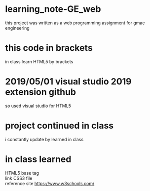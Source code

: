 # learning_note-GE_web
this project was written as a web programming
assignment for gmae engineering

# this code in brackets
in class learn HTML5 by brackets

# 2019/05/01 visual studio 2019 extension github
so used visual studio for HTML5

# project continued in class
i constantly update by learned in class

# in class learned
HTML5 base tag<br>
link CSS3 file<br>
reference site https://www.w3schools.com/
